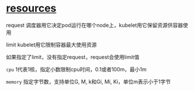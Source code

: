 # [resources](https://kubernetes.io/docs/concepts/configuration/manage-resources-containers/)

request 调度器用它决定pod运行在哪个node上，kubelet用它保留资源供容器使用

limit kubelet用它限制容器最大使用资源

如果指定了limit，没有指定request，request会使用limit值

`cpu` 1代表1核，指定小数限制cpu时间，0.1或者100m，最小1m

`memory` 指定字节数，支持单位G, M, k和Gi, Mi, Ki，单位m表示小于1字节
